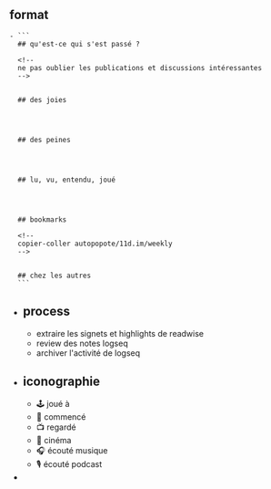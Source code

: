 ## format
	- ```
	  ## qu'est-ce qui s'est passé ?
	  
	  <!--
	  ne pas oublier les publications et discussions intéressantes
	  -->
	  
	  
	  ## des joies
	  
	  
	  
	  
	  ## des peines
	  
	  
	  
	  
	  ## lu, vu, entendu, joué
	  
	  
	  
	  
	  ## bookmarks
	  
	  <!--
	  copier-coller autopopote/11d.im/weekly
	  -->
	  
	  
	  ## chez les autres
	  ```
- ## process
	- extraire les signets et highlights de readwise
	- review des notes logseq
	- archiver l'activité de logseq
- ## iconographie
	- 🕹️ joué à
	- 📖 commencé
	- 📺 regardé
	- 🎥 cinéma
	- 🎧 écouté musique
	- 🎙️ écouté podcast
-